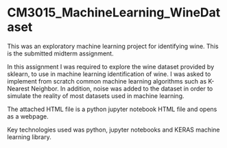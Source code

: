 # CM3015_MachineLearning_WineDataset
This was an exploratory machine learning project for identifying wine. This is the submitted midterm assignment.

In this assignment I was required to explore the wine dataset provided by sklearn, to use in machine learning identification of wine. I was asked to implement from scratch common machine learning algorithms such as K-Nearest Neighbor. In addition, noise was added to the dataset in order to simulate the reality of most datasets used in machine learning. 

The attached HTML file is a python jupyter notebook HTML file and opens as a webpage.

Key technologies used was python, jupyter notebooks and KERAS machine learning library.
